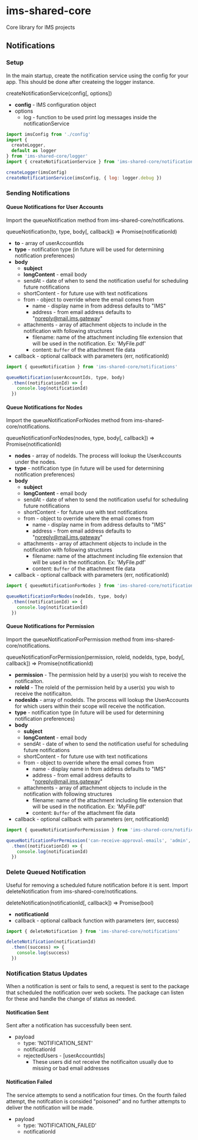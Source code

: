 # ims-shared-core
Core library for IMS projects

## Notifications

### Setup
In the main startup, create the notification service using the config for your app. This should be done after createing the logger instance.

createNotificationService(config[, options])

* **config** - IMS configuration object
* options
  * log - function to be used print log messages inside the notificationService

```js
import imsConfig from './config'
import {
  createLogger,
  default as logger
} from 'ims-shared-core/logger'
import { createNotificationService } from 'ims-shared-core/notifications'

createLogger(imsConfig)
createNotificationService(imsConfig, { log: logger.debug })
```
### Sending Notifications

#### Queue Notifications for User Accounts
Import the queueNotification method from ims-shared-core/notifications.

queueNotification(to, type, body[, callback]) => Promise(notificationId)

* **to** - array of userAccountIds
* **type** - notification type (in future will be used for determining notification preferences)
* **body**
  * **subject**
  * **longContent** - email body
  * sendAt - date of when to send the notification useful for scheduling future notifications
  * shortContent - for future use with text notifications
  * from - object to override where the email comes from
    * name - display name in from address defaults to "IMS"
    * address - from email address defaults to "noreply@mail.ims.gateway"
  * attachments - array of attachment objects to include in the notification with following structures
    * filename: name of the attachment including file extension that will be used in the notification. Ex: 'MyFile.pdf'
    * content: ```Buffer``` of the attachment file data
* callback - optional callback with parameters (err, notificationId)

```js
import { queueNotification } from 'ims-shared-core/notifications'

queueNotification(userAccountIds, type, body)
  .then((notificationId) => {
    console.log(notificationId)
  })
```

#### Queue Notifications for Nodes
Import the queueNotificationForNodes method from ims-shared-core/notifications.

queueNotificationForNodes(nodes, type, body[, callback]) => Promise(notificationId)

* **nodes** - array of nodeIds. The process will lookup the UserAccounts under the nodes.
* **type** - notification type (in future will be used for determining notification preferences)
* **body**
  * **subject**
  * **longContent** - email body
  * sendAt - date of when to send the notification useful for scheduling future notifications
  * shortContent - for future use with text notifications
  * from - object to override where the email comes from
    * name - display name in from address defaults to "IMS"
    * address - from email address defaults to "noreply@mail.ims.gateway"
  * attachments - array of attachment objects to include in the notification with following structures
    * filename: name of the attachment including file extension that will be used in the notification. Ex: 'MyFile.pdf'
    * content: ```Buffer``` of the attachment file data
* callback - optional callback with parameters (err, notificationId)

```js
import { queueNotificationForNodes } from 'ims-shared-core/notifications'

queueNotificationForNodes(nodeIds, type, body)
  .then((notificationId) => {
    console.log(notificationId)
  })
```

#### Queue Notifications for Permission
Import the queueNotificationForPermission method from ims-shared-core/notifications.

queueNotificationForPermission(permission, roleId, nodeIds, type, body[, callback]) => Promise(notificationId)

* **permission** - The permission held by a user(s) you wish to receive the notificaiton.
* **roleId** - The roleId of the permission held by a user(s) you wish to receive the notificaiton.
* **nodesIds** - array of nodeIds. The process will lookup the UserAccounts for which users within their scope will receive the notification.
* **type** - notification type (in future will be used for determining notification preferences)
* **body**
  * **subject**
  * **longContent** - email body
  * sendAt - date of when to send the notification useful for scheduling future notifications
  * shortContent - for future use with text notifications
  * from - object to override where the email comes from
    * name - display name in from address defaults to "IMS"
    * address - from email address defaults to "noreply@mail.ims.gateway"
  * attachments - array of attachment objects to include in the notification with following structures
    * filename: name of the attachment including file extension that will be used in the notification. Ex: 'MyFile.pdf'
    * content: ```Buffer``` of the attachment file data
* callback - optional callback with parameters (err, notificationId)

```js
import { queueNotificationForPermission } from 'ims-shared-core/notifications'

queueNotificationForPermission('can-receive-approval-emails', 'admin', nodeIds, type, body)
  .then((notificationId) => {
    console.log(notificationId)
  })
```

### Delete Queued Notification
Useful for removing a scheduled future notification before it is sent. Import deleteNotification from ims-shared-core/notifications.

deleteNotification(notificationId[, callback]) => Promise(bool)

* **notificationId**
* callback - optional callback function with parameters (err, success)

```js
import { deleteNotification } from 'ims-shared-core/notifications'

deleteNotification(notificationId)
  .then((success) => {
    console.log(success)
  })
```

### Notification Status Updates
When a notification is sent or fails to send, a request is sent to the package that scheduled the notification over web sockets. The package can listen for these and handle the change of status as needed.

#### Notification Sent
Sent after a notification has successfully been sent.

* payload
  * type: 'NOTIFICATION_SENT'
  * notificationId
  * rejectedUsers - [userAccountIds]
    * These users did not receive the notificaiton usually due to missing or bad email addresses

#### Notification Failed
The service attempts to send a notification four times. On the fourth failed attempt, the notifcation is consided "poisoned" and no further attempts to deliver the notification will be made.

* payload
  * type: 'NOTIFICATION_FAILED'
  * notificationId
